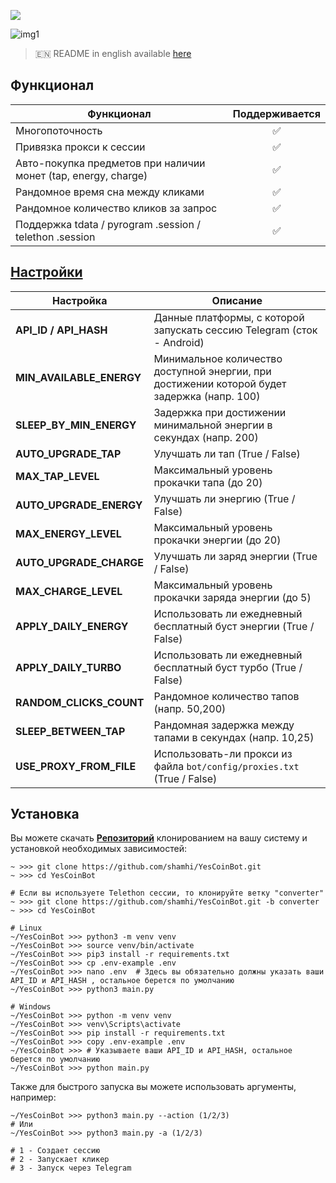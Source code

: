 [<img src="https://img.shields.io/badge/Telegram-%40Me-orange">](https://t.me/sho6ot)


![img1](.github/images/demo.png)

> 🇪🇳 README in english available [here](README-EN.md)

## Функционал  
| Функционал                                                     | Поддерживается  |
|----------------------------------------------------------------|:---------------:|
| Многопоточность                                                |        ✅        |
| Привязка прокси к сессии                                       |        ✅        |
| Авто-покупка предметов при наличии монет (tap, energy, charge) |        ✅        |
| Рандомное время сна между кликами                              |        ✅        |
| Рандомное количество кликов за запрос                          |        ✅        |
| Поддержка tdata / pyrogram .session / telethon .session        |        ✅        |


## [Настройки](https://github.com/shamhi/YesCoinBot/blob/main/.env-example)
| Настройка                | Описание                                                                                    |
|--------------------------|---------------------------------------------------------------------------------------------|
| **API_ID / API_HASH**    | Данные платформы, с которой запускать сессию Telegram (сток - Android)                      |
| **MIN_AVAILABLE_ENERGY** | Минимальное количество доступной энергии, при достижении которой будет задержка (напр. 100) |
| **SLEEP_BY_MIN_ENERGY**  | Задержка при достижении минимальной энергии в секундах (напр. 200)                          |
| **AUTO_UPGRADE_TAP**     | Улучшать ли тап (True / False)                                                              |
| **MAX_TAP_LEVEL**        | Максимальный уровень прокачки тапа (до 20)                                                  |
| **AUTO_UPGRADE_ENERGY**  | Улучшать ли энергию (True / False)                                                          |
| **MAX_ENERGY_LEVEL**     | Максимальный уровень прокачки энергии (до 20)                                               |
| **AUTO_UPGRADE_CHARGE**  | Улучшать ли заряд энергии (True / False)                                                    |
| **MAX_CHARGE_LEVEL**     | Максимальный уровень прокачки заряда энергии (до 5)                                         |
| **APPLY_DAILY_ENERGY**   | Использовать ли ежедневный бесплатный буст энергии (True / False)                           |
| **APPLY_DAILY_TURBO**    | Использовать ли ежедневный бесплатный буст турбо (True / False)                             |
| **RANDOM_CLICKS_COUNT**  | Рандомное количество тапов (напр. 50,200)                                                   |
| **SLEEP_BETWEEN_TAP**    | Рандомная задержка между тапами в секундах (напр. 10,25)                                    |
| **USE_PROXY_FROM_FILE**  | Использовать-ли прокси из файла `bot/config/proxies.txt` (True / False)                     |


## Установка
Вы можете скачать [**Репозиторий**](https://github.com/shamhi/YesCoinBot) клонированием на вашу систему и установкой необходимых зависимостей:
```shell
~ >>> git clone https://github.com/shamhi/YesCoinBot.git 
~ >>> cd YesCoinBot

# Если вы используете Telethon сессии, то клонируйте ветку "converter"
~ >>> git clone https://github.com/shamhi/YesCoinBot.git -b converter
~ >>> cd YesCoinBot

# Linux
~/YesCoinBot >>> python3 -m venv venv
~/YesCoinBot >>> source venv/bin/activate
~/YesCoinBot >>> pip3 install -r requirements.txt
~/YesCoinBot >>> cp .env-example .env
~/YesCoinBot >>> nano .env  # Здесь вы обязательно должны указать ваши API_ID и API_HASH , остальное берется по умолчанию
~/YesCoinBot >>> python3 main.py

# Windows
~/YesCoinBot >>> python -m venv venv
~/YesCoinBot >>> venv\Scripts\activate
~/YesCoinBot >>> pip install -r requirements.txt
~/YesCoinBot >>> copy .env-example .env
~/YesCoinBot >>> # Указываете ваши API_ID и API_HASH, остальное берется по умолчанию
~/YesCoinBot >>> python main.py
```

Также для быстрого запуска вы можете использовать аргументы, например:
```shell
~/YesCoinBot >>> python3 main.py --action (1/2/3)
# Или
~/YesCoinBot >>> python3 main.py -a (1/2/3)

# 1 - Создает сессию
# 2 - Запускает кликер
# 3 - Запуск через Telegram
```

